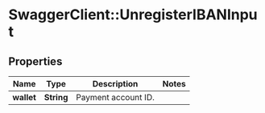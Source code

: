 # SwaggerClient::UnregisterIBANInput

## Properties
Name | Type | Description | Notes
------------ | ------------- | ------------- | -------------
**wallet** | **String** | Payment account ID. | 


